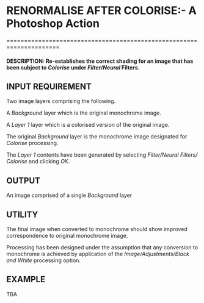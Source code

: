 # RENORMALISE AFTER COLORISE:- A Photoshop Action
=====================================================================

#### DESCRIPTION: Re-establishes the correct shading for an image that has been subject to _Colorise_ under _Filter/Neural_ Filters.

## INPUT REQUIREMENT
Two image layers comprising the following.

A _Background_ layer which is the original monochrome image.

A _Layer 1_ layer which is a colorised version of the original image.

The original _Background_ layer is the monochrome image designated for _Colorise_ processing.

The _Layer 1_ contents have been generated by selecting _Filter/Neural Filters/ Colorise_ and clicking _OK_.

## OUTPUT
An image comprised of a single _Background_ layer 

## UTILITY 
The final image when converted to monochrome should show improved correspondence to original monochrome image.

Processing has been designed under the assumption that any conversion to monochrome is achieved by 
application of the _Image/Adjustments/Black and White_ processing option.

## EXAMPLE
TBA
